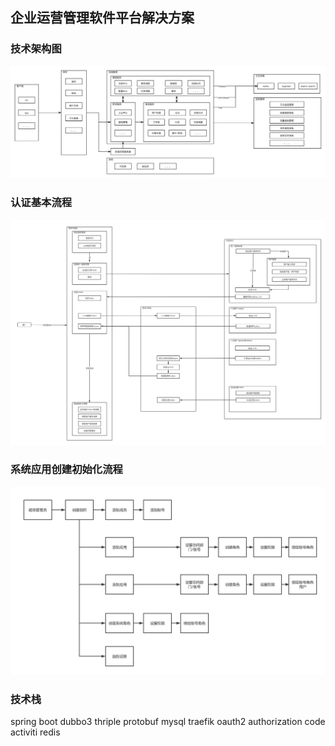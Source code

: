## 企业运营管理软件平台解决方案

### 技术架构图

![技术架构图](./tutorial/jsy-cloud-architecture.png)

### 认证基本流程

![认证基本流程](./tutorial/jsy-cloud-auth-flow.png)

### 系统应用创建初始化流程

![系统应用创建初始化流程](./tutorial/jsy-cloud-app-op-flow.png)

### 技术栈

spring boot dubbo3 thriple protobuf mysql traefik oauth2 authorization code activiti redis
